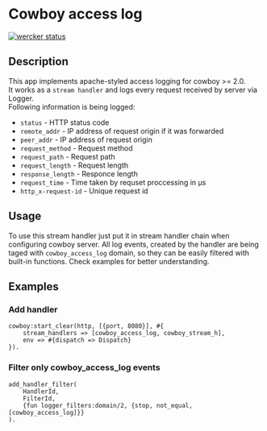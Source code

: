 # Cowboy access log
[![wercker status](https://app.wercker.com/status/b0658aa3139048c2c5c8fb512c34bf01/s/master "wercker status")](https://app.wercker.com/project/byKey/b0658aa3139048c2c5c8fb512c34bf01)
## Description
This app implements apache-styled access logging for cowboy >= 2.0.  
It works as a `stream handler` and logs every request received by server via Logger.  
Following information is being logged:
* `status` - HTTP status code
* `remote_addr` - IP address of request origin if it was forwarded
* `peer_addr` - IP address of request origin
* `request_method` - Request method
* `request_path` -  Request path
* `request_length` - Request length
* `response_length` - Responce length
* `request_time` - Time taken by requset proccessing in µs
* `http_x-request-id` - Unique request id
## Usage
To use this stream handler just put it in stream handler chain when configuring cowboy server.
All log events, created by the handler are being taged with `cowboy_access_log` domain, so they can be easily filtered with built-in functions.
Check examples for better understanding.
## Examples
### Add handler
```
cowboy:start_clear(http, [{port, 8080}], #{
    stream_handlers => [cowboy_access_log, cowboy_stream_h],
    env => #{dispatch => Dispatch}
}).
```
### Filter only cowboy_access_log events
```
add_handler_filter(
    HandlerId,
    FilterId,
    {fun logger_filters:domain/2, {stop, not_equal, [cowboy_access_log]}}
).
```
